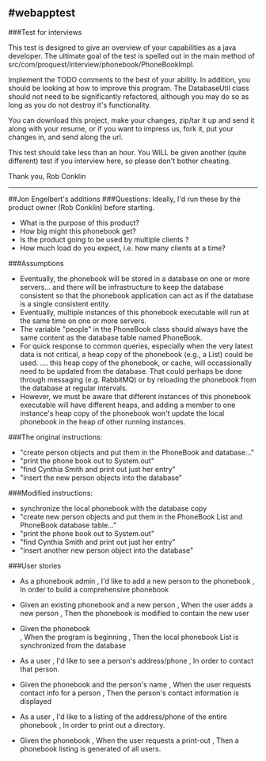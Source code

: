 #webapptest
-----------
###Test for interviews

This test is designed to give an overview of your capabilities as a java developer.  The ultimate goal of the test is spelled out in the main method of src/com/proquest/interview/phonebook/PhoneBookImpl.

Implement the TODO comments to the best of your ability.  In addition, you should be looking at how to improve this program.  The DatabaseUtil class should not need to be significantly refactored, although you may do so as long as you do not destroy it's functionality.

You can download this project, make your changes, zip/tar it up and send it along with your resume, or if you want to impress us, fork it, put your changes in, and send along the url.

This test should take less than an hour.  You WILL be given another (quite different) test if you interview here, so please don't bother cheating.

Thank you,
Rob Conklin

-------------

##Jon Engelbert's additions
###Questions:
Ideally, I'd run these by the product owner (Rob Conklin) before starting.
* What is the purpose of this product?  
* How big might this phonebook get?
* Is the product going to be used by multiple clients ?
* How much load do you expect, i.e. how many clients at a time?

###Assumptions 
* Eventually, the phonebook will be stored in a database on one or more servers... and there will be infrastructure to keep the database consistent so that the phonebook application can act as if the database is a single consistent entity.
* Eventually, multiple instances of this phonebook executable will run at the same time on one or more servers.
* The variable "people" in the PhoneBook class should always have the same content as the database table named PhoneBook.
* For quick response to common queries, especially when the very latest data is not critical, a heap copy of the phonebook (e.g., a List) could be used.  .... this heap copy of the phonebook, or cache, will occassionally need to be updated from the database.  That could perhaps be done through messaging (e.g. RabbitMQ) or by reloading the phonebook from the database at regular intervals.  
* However, we must be aware that different instances of this phonebook executable will have different heaps, and adding a member to one instance's heap copy of the phonebook won't update the local phonebook in the heap of other running instances.

###The original instructions:
* "create person objects and put them in the PhoneBook and database..."
* "print the phone book out to System.out"
* "find Cynthia Smith and print out just her entry"
* "insert the new person objects into the database"

###Modified instructions:
* synchronize the local phonebook with the database copy
* "create new person objects and put them in the PhoneBook List and PhoneBook database table..."
* "print the phone book out to System.out"
* "find Cynthia Smith and print out just her entry"
* "insert another new person object into the database" 

###User stories
* As a phonebook admin
, I'd like to add a new person to the phonebook
, In order to build a comprehensive phonebook

* Given an existing phonebook and a new person
, When the user adds a new person
, Then the phonebook is modified to contain the new user

* Given the phonebook  
, When the program is beginning
, Then the local phonebook List is synchronized from the database

* As a user
, I'd like to see a person's address/phone
, In order to contact that person.

* Given the phonebook  and the person's name
, When the user requests contact info for a person
, Then the person's contact information is displayed

* As a user
, I'd like to a listing of the address/phone of the entire phonebook
, In order to print out a directory.

* Given the phonebook 
, When the user requests a print-out
, Then a phonebook listing is generated of all users.


